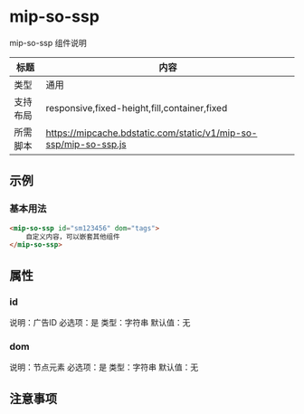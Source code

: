 # mip-so-ssp

mip-so-ssp 组件说明

标题|内容
----|----
类型|通用
支持布局|responsive,fixed-height,fill,container,fixed
所需脚本|https://mipcache.bdstatic.com/static/v1/mip-so-ssp/mip-so-ssp.js

## 示例

### 基本用法
```html
<mip-so-ssp id="sm123456" dom="tags">
    自定义内容，可以嵌套其他组件
</mip-so-ssp>
```

## 属性

### id

说明：广告ID
必选项：是
类型：字符串
默认值：无

### dom

说明：节点元素
必选项：是
类型：字符串
默认值：无

## 注意事项

